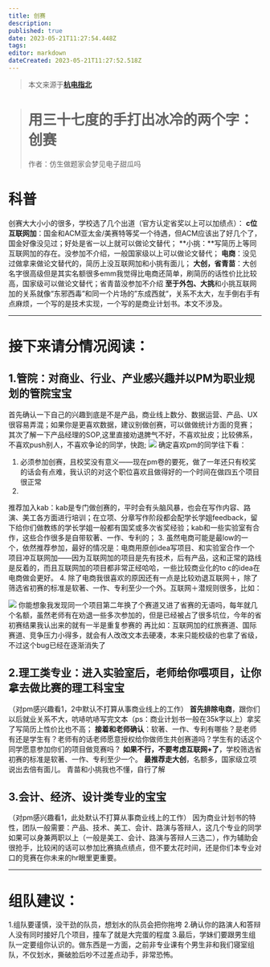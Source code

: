 ```yaml
---
title: 创赛
description: 
published: true
date: 2023-05-21T11:27:54.448Z
tags: 
editor: markdown
dateCreated: 2023-05-21T11:27:52.518Z
---
```


> 本文来源于[**杭电指北**](https://www.yuque.com/hduer/guide)

> # 用三十七度的手打出冰冷的两个字：创赛
> 作者：仿生做题家会梦见电子甜瓜吗

# 科普

创赛大大小小的很多，学校选了几个出道（官方认定省奖以上可以加绩点）：
**c位互联网加**：国金和ACM亚太金/美赛特等奖一个待遇，但ACM应该出了好几个了，国金好像没见过；好处是省一以上就可以做论文替代；
**小挑：**写简历上等同互联网加的存在。没参加不介绍，一般国家级以上可以做论文替代；
**电商**：没见过做拿来做论文替代的，简历上没互联网加和小挑有面儿；
**大创，省青苗**：大创名字很高级但是其实名额很多emm我觉得比电商还简单，刷简历的话性价比比较高，国家级可以做论文替代；省青苗没参加不介绍
**至于外包、大挑**和小挑互联网加的关系就像“东邪西毒”和同一个片场的”东成西就“，关系不太大，左手倒右手有点麻烦，一个写的是技术实现，一个写的是商业计划书。本文不涉及。

---

# 接下来请分情况阅读：

## 1.管院：对商业、行业、产业感兴趣并以PM为职业规划的管院宝宝

首先确认一下自己的兴趣到底是不是产品，商业线上数分、数据运营、产品、UX很容易弄混；如果你是更喜欢数据，建议别做创赛，可以做做统计方面的竞赛；
其次了解一下产品经理的SOP,这里直接劝退脾气不好，不喜欢扯皮；比较佛系，不喜欢push别人，不喜欢争论的同学，快跑;
![](https://cdn.nlark.com/yuque/0/2021/jpeg/22514566/1629958193503-e567434e-ad36-4751-8777-63551768fe0e.jpeg#from=url&height=266&id=dHxsP&originHeight=1063&originWidth=1080&originalType=binary&ratio=1&status=done&style=none&width=270)
确定喜欢pm的同学往下看：

1. 必须参加创赛，且校奖没有意义——现在pm卷的要死，做了一年还只有校奖的话会有点难，我认识的对这个职位喜欢且做得好的一个时间在做四五个项目很正常
2.
推荐加入kab：kab是专门做创赛的，平时会有头脑风暴，也会在写作内容、路演、美工各方面进行培训；在立项、分章写作阶段都会配学长学姐feedback，留下给你们做教练的学长学姐一般都有国奖或多次省奖经验；kab和一些实验室有合作，这些合作很多是自带软著、一作、专利的；
3.
虽然电商可能是最low的一个，依然推荐参加，最好的情况是：电商用原创idea写项目、和实验室合作一个项目冲互联网加——因为互联网加的项目是先有技术，后有产品，这和正常的路线是反着的，而且互联网加的项目都非常正经哈哈，一些比较商业化的to
c的idea在电商做会更好。
4. 除了电商我很喜欢的原因还有一点是比较劝退互联网＋，除了筛选省初赛的标准是软著、一作、专利至少一个外。互联网＋潜规则很多，比如：

![](https://cdn.nlark.com/yuque/0/2021/png/22514566/1629964270874-93131f13-c23d-4ffa-8cb1-891f09994812.png#from=url&height=140&id=R3tPl&originHeight=558&originWidth=655&originalType=binary&ratio=1&status=done&style=none&width=164)
你能想象我发现同一个项目第二年换了个赛道又进了省赛的无语吗，每年就几个名额，虽然老师有在劝退一些多次参加的，但是已经被占了很多坑位，今年的省初赛结果我认出来的就有一半是重复参赛的
再比如：互联网加的红旅赛道、国际赛道、竞争压力小得多，就会有人改改文本去硬凑，本来只能校级的也拿了省级，不过这个bug已经在逐渐消失了

## 2.理工类专业：进入实验室后，老师给你喂项目，让你拿去做比赛的理工科宝宝

（对pm感兴趣看1，2中默认不打算从事商业线上的工作）
**首先排除电商**，跟你们以后就业关系不大，吭哧吭哧写完文本（ps：商业计划书一般在35k字以上）拿奖了写简历上性价比也不高；
**接着和老师确认**：软著、一作、专利有哪些？是老师有还是学生有？老师有的话老师愿意授权给你做师生共创赛道吗？学生有的话这个同学愿意参加你们的项目做竞赛吗？
**如果不行，不要考虑互联网+了**，学校筛选省初赛的标准是软著、一作、专利至少一个。
**最推荐走大创**，名额多，国家级立项说出去倍有面儿。
青苗和小挑我也不懂，自行了解

## 3.会计、经济、设计类专业的宝宝

（对pm感兴趣看1，此处默认不打算从事商业线上的工作）
因为商业计划书的特性，团队一般需要：产品、技术、美工、会计、路演与答辩人，这几个专业的同学如果可以身兼两职以上（一般是美工、会计、路演与答辩人三选二），作为辅助会很抢手，比较闲的话可以参加比赛搞点绩点，但不要太花时间，还是你们本专业对口的竞赛在你未来的hr眼里更重要。

---

# 组队建议：

1.组队要谨慎，没干劲的队员，想划水的队员会把你拖垮
2.确认你的路演人和答辩人没有同时接好几个项目，撞车了就是大完蛋的程度
3.最后，学妹们要跟男生组队一定要组你认识的。做东西是一方面，之前非专业课有个男生非和我们寝室组队，不仅划水，撕破脸后吵不过差点动手，非常恐怖。
